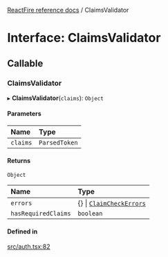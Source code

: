 [ReactFire reference docs](../README.md) / ClaimsValidator

# Interface: ClaimsValidator

## Callable

### ClaimsValidator

▸ **ClaimsValidator**(`claims`): `Object`

#### Parameters

| Name | Type |
| :------ | :------ |
| `claims` | `ParsedToken` |

#### Returns

`Object`

| Name | Type |
| :------ | :------ |
| `errors` | {} \| [`ClaimCheckErrors`](ClaimCheckErrors.md) |
| `hasRequiredClaims` | `boolean` |

#### Defined in

[src/auth.tsx:82](https://github.com/masewo/reactfire/blob/main/src/auth.tsx#L82)
